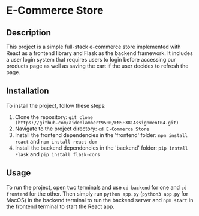 # E-Commerce Store

## Description

This project is a simple full-stack e-commerce store implemented with React as a frontend library and Flask as the backend framework. It includes a user login system that requires users to login before accessing our products page as well as saving the cart if the user decides to refresh the page.

## Installation

To install the project, follow these steps:

1. Clone the repository: `git clone (https://github.com/aidenlambert9500/ENSF381Assignment04.git)`
2. Navigate to the project directory: `cd E-Commerce Store`
3. Install the frontend dependencies in the 'frontend' folder: `npm install react` and `npm install react-dom`
4. Install the backend dependencies in the 'backend' folder: `pip install Flask` and `pip install flask-cors`

## Usage

To run the project, open two terminals and use `cd backend` for one and `cd frontend` for the other. Then simply run `python app.py` (`python3 app.py` for MacOS) in the backend terminal to run the backend server and `npm start` in the frontend terminal to start the React app. 
